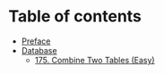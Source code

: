 # Table of contents

* [Preface](README.md)
* [Database](untitled/README.md)
  * [175. Combine Two Tables \(Easy\)](untitled/175.-combine-two-tables-easy.md)

